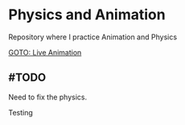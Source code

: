 # Physics and Animation
Repository where I practice Animation and Physics

[GOTO: Live Animation](https://crypticcalamari.github.io/Physics_and_Animation/)

#TODO
-----
Need to fix the physics.

Testing
